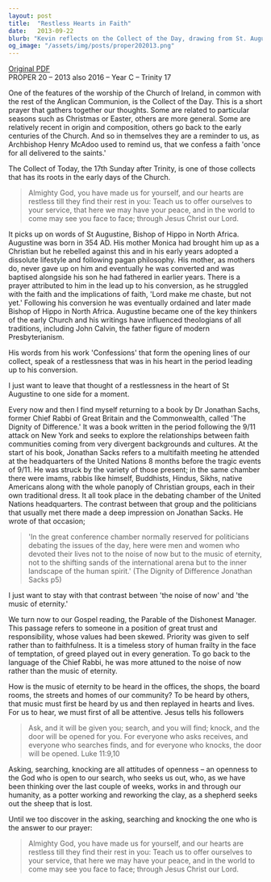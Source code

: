 ```yaml
---
layout: post
title:  "Restless Hearts in Faith"
date:   2013-09-22
blurb: "Kevin reflects on the Collect of the Day, drawing from St. Augustine's journey to faith and his famous words about our hearts being restless until they find rest in God. He also references Dr. Jonathan Sachs's work on interfaith dialogue and the contrast between the 'noise of now' and the 'music of eternity.' The sermon emphasizes the need for attentiveness to God's presence in our lives and the importance of seeking, asking, and knocking to find the peace and rest that only God can provide."
og_image: "/assets/img/posts/proper202013.png"
---
```

[Original PDF](/assets/pdf/proper202013.pdf)    
PROPER 20 – 2013 also 2016 – Year C – Trinity 17

One of the features of the worship of the Church of Ireland, in common with the rest of the Anglican Communion, is the Collect of the Day. This is a short prayer that gathers together our thoughts. Some are related to particular seasons such as Christmas or Easter, others are more general. Some are relatively recent in origin and composition, others go back to the early centuries of the Church. And so in themselves they are a reminder to us, as Archbishop Henry McAdoo used to remind us, that we confess a faith 'once for all delivered to the saints.'

The Collect of Today, the 17th Sunday after Trinity, is one of those collects that has its roots in the early days of the Church.

> Almighty God,
> you have made us for yourself,
> and our hearts are restless till they find their rest in you:
> Teach us to offer ourselves to your service,
> that here we may have your peace,
> and in the world to come may see you face to face;
> through Jesus Christ our Lord.

It picks up on words of St Augustine, Bishop of Hippo in North Africa. Augustine was born in 354 AD. His mother Monica had brought him up as a Christian but he rebelled against this and in his early years adopted a dissolute lifestyle and following pagan philosophy. His mother, as mothers do, never gave up on him and eventually he was converted and was baptised alongside his son he had fathered in earlier years. There is a prayer attributed to him in the lead up to his conversion, as he struggled with the faith and the implications of faith, 'Lord make me chaste, but not yet.' Following his conversion he was eventually ordained and later made Bishop of Hippo in North Africa. Augustine became one of the key thinkers of the early Church and his writings have influenced theologians of all traditions, including John Calvin, the father figure of modern Presbyterianism.

His words from his work 'Confessions' that form the opening lines of our collect, speak of a restlessness that was in his heart in the period leading up to his conversion.

I just want to leave that thought of a restlessness in the heart of St Augustine to one side for a moment.

Every now and then I find myself returning to a book by Dr Jonathan Sachs, former Chief Rabbi of Great Britain and the Commonwealth, called 'The Dignity of Difference.' It was a book written in the period following the 9/11 attack on New York and seeks to explore the relationships between faith communities coming from very divergent backgrounds and cultures. At the start of his book, Jonathan Sacks refers to a multifaith meeting he attended at the headquarters of the United Nations 8 months before the tragic events of 9/11. He was struck by the variety of those present; in the same chamber there were imams, rabbis like himself, Buddhists, Hindus, Sikhs, native Americans along with the whole panoply of Christian groups, each in their own traditional dress. It all took place in the debating chamber of the United Nations headquarters. The contrast between that group and the politicians that usually met there made a deep impression on Jonathan Sacks. He wrote of that occasion;

> 'In the great conference chamber normally reserved for politicians debating the issues of the day, here were men and women who devoted their lives not to the noise of now but to the music of eternity, not to the shifting sands of the international arena but to the inner landscape of the human spirit.' (The Dignity of Difference Jonathan Sacks p5)

I just want to stay with that contrast between 'the noise of now' and 'the music of eternity.'

We turn now to our Gospel reading, the Parable of the Dishonest Manager. This passage refers to someone in a position of great trust and responsibility, whose values had been skewed. Priority was given to self rather than to faithfulness. It is a timeless story of human frailty in the face of temptation, of greed played out in every generation. To go back to the language of the Chief Rabbi, he was more attuned to the noise of now rather than the music of eternity.

How is the music of eternity to be heard in the offices, the shops, the board rooms, the streets and homes of our community? To be heard by others, that music must first be heard by us and then replayed in hearts and lives. For us to hear, we must first of all be attentive. Jesus tells his followers

> Ask, and it will be given you; search, and you will find; knock, and the door will be opened for you. For everyone who asks receives, and everyone who searches finds, and for everyone who knocks, the door will be opened. Luke 11:9,10

Asking, searching, knocking are all attitudes of openness – an openness to the God who is open to our search, who seeks us out, who, as we have been thinking over the last couple of weeks, works in and through our humanity, as a potter working and reworking the clay, as a shepherd seeks out the sheep that is lost.

Until we too discover in the asking, searching and knocking the one who is the answer to our prayer:

> Almighty God,
> you have made us for yourself,
> and our hearts are restless till they find their rest in you:
> Teach us to offer ourselves to your service,
> that here we may have your peace,
> and in the world to come may see you face to face;
> through Jesus Christ our Lord.
